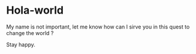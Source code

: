 # Hola-world

My name is not important, let me know how can I sirve you in this quest to change the world ? 

Stay happy.
